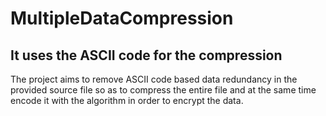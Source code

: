 # MultipleDataCompression
## It uses the ASCII code for the compression
The project aims to remove ASCII code based data redundancy in the
provided source file so as to compress the entire file and at the same
time encode it with the algorithm in order to encrypt the data.
